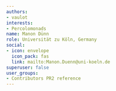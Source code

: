```yaml
---
authors:
- vaulot
interests:
- Percolomonads
name: Manon Dünn
role: Universität zu Köln, Germany
social:
- icon: envelope
  icon_pack: fas
  link: mailto:Manon.Duenn@uni-koeln.de
superuser: false
user_groups:
- Contributors PR2 reference
---
```

